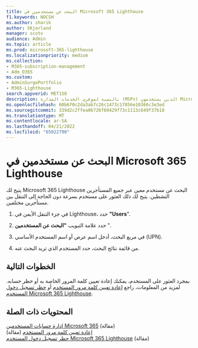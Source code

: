 ```yaml
---
title: البحث عن مستخدمين في Microsoft 365 Lighthouse
f1.keywords: NOCSH
ms.author: sharik
author: SKjerland
manager: scotv
audience: Admin
ms.topic: article
ms.prod: microsoft-365-lighthouse
ms.localizationpriority: medium
ms.collection:
- M365-subscription-management
- Adm_O365
ms.custom:
- AdminSurgePortfolio
- M365-Lighthouse
search.appverid: MET150
description: بالنسبة لموفري الخدمات المدارة (MSPs) الذين يستخدمون Microsoft 365 Lighthouse، تعرف على كيفية البحث عن المستخدمين.
ms.openlocfilehash: 60b6f0c2da3ab7c26c1473c17856e10366c3e3ed
ms.sourcegitcommit: 339d2c2ffea06726f69429f73c1113c649f37b18
ms.translationtype: MT
ms.contentlocale: ar-SA
ms.lasthandoff: 04/21/2022
ms.locfileid: "65022790"
---
```

# <a name="search-for-users-in-microsoft-365-lighthouse"></a>البحث عن مستخدمين في Microsoft 365 Lighthouse

يتيح لك Microsoft 365 Lighthouse البحث عن مستخدم معين عبر جميع المستأجرين النشطين. يتيح لك ذلك العثور على مستخدم بسرعة دون الحاجة إلى التنقل بين مستأجرين مختلفين.

1. في جزء التنقل الأيمن في Lighthouse، حدد **"Users**".

2. حدد علامة التبويب **"البحث عن المستخدمين** ".

3. في مربع البحث، أدخل اسم عرض أو اسم المستخدم الأساسي (UPN).

4. من قائمة نتائج البحث، حدد المستخدم الذي تريد البحث عنه.

## <a name="next-steps"></a>الخطوات التالية

بمجرد العثور على المستخدم، يمكنك إعادة تعيين كلمة المرور الخاصة به أو حظر حسابه. لمزيد من المعلومات، راجع [إعادة تعيين كلمة مرور المستخدم](m365-lighthouse-reset-user-password.md) أو [حظر تسجيل دخول المستخدم Microsoft 365 Lighthouse](m365-lighthouse-block-user-signin.md).

## <a name="related-content"></a>المحتويات ذات الصلة

[إدارة حسابات المستخدمين Microsoft 365](../enterprise/manage-microsoft-365-accounts.md) (مقالة)\
[إعادة تعيين كلمة مرور المستخدم](m365-lighthouse-reset-user-password.md) (مقالة)\
[حظر تسجيل دخول المستخدم Microsoft 365 Lighthouse](m365-lighthouse-block-user-signin.md) (مقالة)
